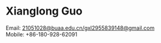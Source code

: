 
# Xianglong Guo                                                                                                                                
Email: [21051028@buaa.edu.cn/gxl2955839148@gmail.com](21051028@buaa.edu.cn/gxl2955839148@gmail.com)  
Mobile: +86-180-928-62091                                                                                   



 